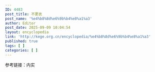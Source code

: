 ```yaml
---
ID: 4483
post_title: 不更衣
post_name: '%e4%b8%8d%e6%9b%b4%e8%a1%a3'
author: Editor
post_date: 2025-09-09 10:04:54
layout: encyclopedia
link: 'http://kege.org.cn/encyclopedia/%e4%b8%8d%e6%9b%b4%e8%a1%a3'
published: true
tags: [ ]
categories: [ ]
---
```

参考链接：内实